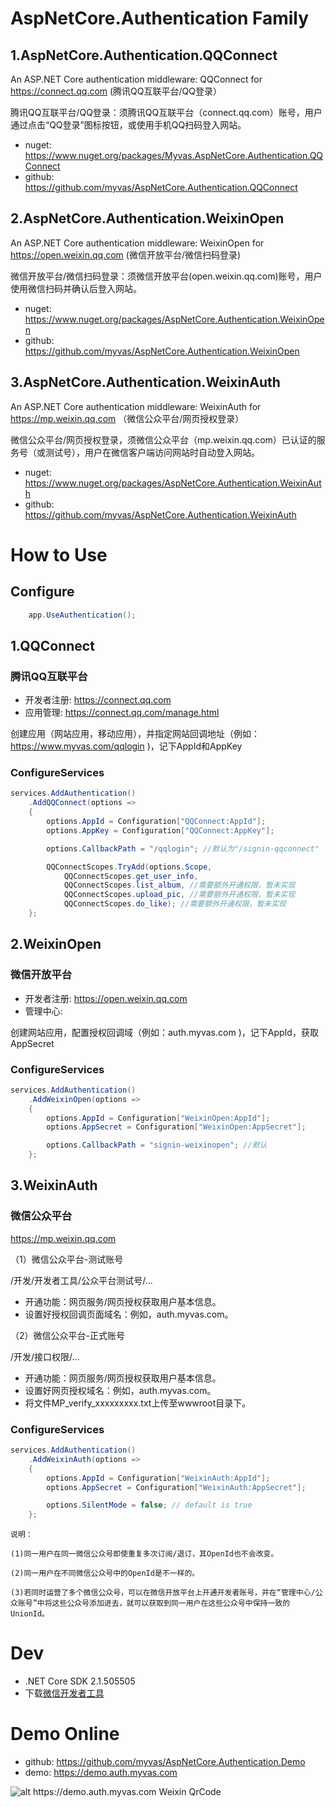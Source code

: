 # AspNetCore.Authentication Family
## 1.AspNetCore.Authentication.QQConnect
An ASP.NET Core authentication middleware: QQConnect for https://connect.qq.com (腾讯QQ互联平台/QQ登录）

腾讯QQ互联平台/QQ登录：须腾讯QQ互联平台（connect.qq.com）账号，用户通过点击“QQ登录”图标按钮，或使用手机QQ扫码登入网站。

* nuget: https://www.nuget.org/packages/Myvas.AspNetCore.Authentication.QQConnect
* github: https://github.com/myvas/AspNetCore.Authentication.QQConnect


## 2.AspNetCore.Authentication.WeixinOpen
An ASP.NET Core authentication middleware: WeixinOpen for https://open.weixin.qq.com (微信开放平台/微信扫码登录)


微信开放平台/微信扫码登录：须微信开放平台(open.weixin.qq.com)账号，用户使用微信扫码并确认后登入网站。

* nuget: https://www.nuget.org/packages/AspNetCore.Authentication.WeixinOpen
* github: https://github.com/myvas/AspNetCore.Authentication.WeixinOpen

## 3.AspNetCore.Authentication.WeixinAuth
An ASP.NET Core authentication middleware: WeixinAuth for https://mp.weixin.qq.com （微信公众平台/网页授权登录）

微信公众平台/网页授权登录，须微信公众平台（mp.weixin.qq.com）已认证的服务号（或测试号），用户在微信客户端访问网站时自动登入网站。

* nuget: https://www.nuget.org/packages/AspNetCore.Authentication.WeixinAuth
* github: https://github.com/myvas/AspNetCore.Authentication.WeixinAuth

# How to Use
## Configure
```csharp
    app.UseAuthentication();
```

## 1.QQConnect
### 腾讯QQ互联平台
- 开发者注册: https://connect.qq.com
- 应用管理: https://connect.qq.com/manage.html

创建应用（网站应用，移动应用），并指定网站回调地址（例如：https://www.myvas.com/qqlogin )，记下AppId和AppKey

### ConfigureServices
```csharp
services.AddAuthentication()
    .AddQQConnect(options => 
    {
        options.AppId = Configuration["QQConnect:AppId"];
        options.AppKey = Configuration["QQConnect:AppKey"];

        options.CallbackPath = "/qqlogin"; //默认为"/signin-qqconnect"

        QQConnectScopes.TryAdd(options.Scope,
            QQConnectScopes.get_user_info,
            QQConnectScopes.list_album, //需要额外开通权限，暂未实现
            QQConnectScopes.upload_pic, //需要额外开通权限，暂未实现
            QQConnectScopes.do_like); //需要额外开通权限，暂未实现
    };
```

## 2.WeixinOpen
### 微信开放平台
- 开发者注册: https://open.weixin.qq.com
- 管理中心:

创建网站应用，配置授权回调域（例如：auth.myvas.com )，记下AppId，获取AppSecret

### ConfigureServices
```csharp
services.AddAuthentication()
    .AddWeixinOpen(options => 
    {
        options.AppId = Configuration["WeixinOpen:AppId"];
        options.AppSecret = Configuration["WeixinOpen:AppSecret"];

        options.CallbackPath = "signin-weixinopen"; //默认
    };
```

## 3.WeixinAuth
### 微信公众平台
https://mp.weixin.qq.com

（1）微信公众平台-测试账号

/开发/开发者工具/公众平台测试号/...

- 开通功能：网页服务/网页授权获取用户基本信息。
- 设置好授权回调页面域名：例如，auth.myvas.com。

（2）微信公众平台-正式账号

/开发/接口权限/...

- 开通功能：网页服务/网页授权获取用户基本信息。
- 设置好网页授权域名：例如，auth.myvas.com。
- 将文件MP_verify_xxxxxxxxx.txt上传至wwwroot目录下。

### ConfigureServices
```csharp
services.AddAuthentication()
    .AddWeixinAuth(options => 
    {
        options.AppId = Configuration["WeixinAuth:AppId"];
        options.AppSecret = Configuration["WeixinAuth:AppSecret"];

        options.SilentMode = false; // default is true
    };
```


```
说明：

(1)同一用户在同一微信公众号即使重复多次订阅/退订，其OpenId也不会改变。

(2)同一用户在不同微信公众号中的OpenId是不一样的。

(3)若同时运营了多个微信公众号，可以在微信开放平台上开通开发者账号，并在“管理中心/公众账号”中将这些公众号添加进去，就可以获取到同一用户在这些公众号中保持一致的UnionId。
```

# Dev
* .NET Core SDK 2.1.505505
* 下载[微信开发者工具](https://mp.weixin.qq.com/debug/wxadoc/dev/devtools/download.html)


# Demo Online
* github: https://github.com/myvas/AspNetCore.Authentication.Demo
* demo: https://demo.auth.myvas.com

![alt https://demo.auth.myvas.com Weixin QrCode](http://mmbiz.qpic.cn/mmbiz_jpg/lPe5drS9euRQR1eCK5cGXaibHYL6vBR4pGLB34ju2hXCiaMQiayOU8w5GMfEH7WZsVNTnhLTpnzAC9xfdWuTT89OA/0)
